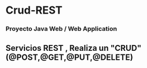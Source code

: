 # Crud-REST
### Proyecto Java Web  / Web Application
## Servicios REST , Realiza un "CRUD" (@POST,@GET,@PUT,@DELETE)

 

